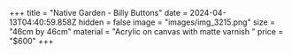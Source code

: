 +++
title = "Native Garden - Billy Buttons"
date = 2024-04-13T04:40:59.858Z
hidden = false
image = "images/img_3215.png"
size = "46cm by 46cm"
material = "Acrylic on canvas with matte varnish "
price = "$600"
+++
